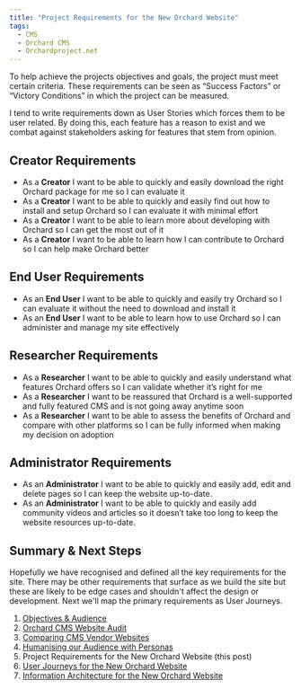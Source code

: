 ```yaml
---
title: "Project Requirements for the New Orchard Website"
tags:
  - CMS
  - Orchard CMS
  - Orchardproject.net
---
```


To help achieve the projects objectives and goals, the project must meet certain criteria. These requirements can be seen as “Success Factors” or “Victory Conditions” in which the project can be measured. 

I tend to write requirements down as User Stories which forces them to be user related. By doing this, each feature has a reason to exist and we combat against stakeholders asking for features that stem from opinion.

## Creator Requirements ##
 - As a **Creator** I want to be able to quickly and easily download the right Orchard package for me so I can evaluate it
 - As a **Creator** I want to be able to quickly and easily find out how to install and setup Orchard so I can evaluate it with minimal effort
 - As a **Creator** I want to be able to learn more about developing with Orchard so I can get the most out of it
 - As a **Creator** I want to be able to learn how I can contribute to Orchard so I can help make Orchard better

## End User Requirements ##
 - As an **End User** I want to be able to quickly and easily try Orchard so I can evaluate it without the need to download and install it
 - As an **End User** I want to be able to learn how to use Orchard so I can administer and manage my site effectively

## Researcher Requirements ##
 - As a **Researcher** I want to be able to quickly and easily understand what features Orchard offers so I can validate whether it’s right for me
 - As a **Researcher** I want to be reassured that Orchard is a well-supported and fully featured CMS and is not going away anytime soon
 - As a **Researcher** I want to be able to assess the benefits of Orchard and compare with other platforms so I can be fully informed when making my decision on adoption

## Administrator Requirements ##
 - As an **Administrator** I want to be able to quickly and easily add, edit and delete pages so I can keep the website up-to-date.
 - As an **Administrator** I want to be able to quickly and easily add community videos and articles so it doesn’t take too long to keep the website resources up-to-date.

## Summary & Next Steps ##
Hopefully we have recognised and defined all the key requirements for the site. There may be other requirements that surface as we build the site but these are likely to be edge cases and shouldn't affect the design or development. Next we'll map the primary requirements as User Journeys.

 1. <a href="/the-new-orchard-cms-website">Objectives & Audience</a>
 2. <a href="/orchard-cms-website-audit">Orchard CMS Website Audit</a>
 3. <a href="/comparing-cms-vendor-websites">Comparing CMS Vendor Websites</a>
 4. <a href="/humanising-our-audience-with-personas">Humanising our Audience with Personas</a>
 5. Project Requirements for the New Orchard Website (this post)
 6. <a href="/user-journeys-for-the-new-orchard-website">User Journeys for the New Orchard Website</a>
 7. <a href="/information-architecture-for-the-new-orchard-website">Information Architecture for the New Orchard Website</a> 
